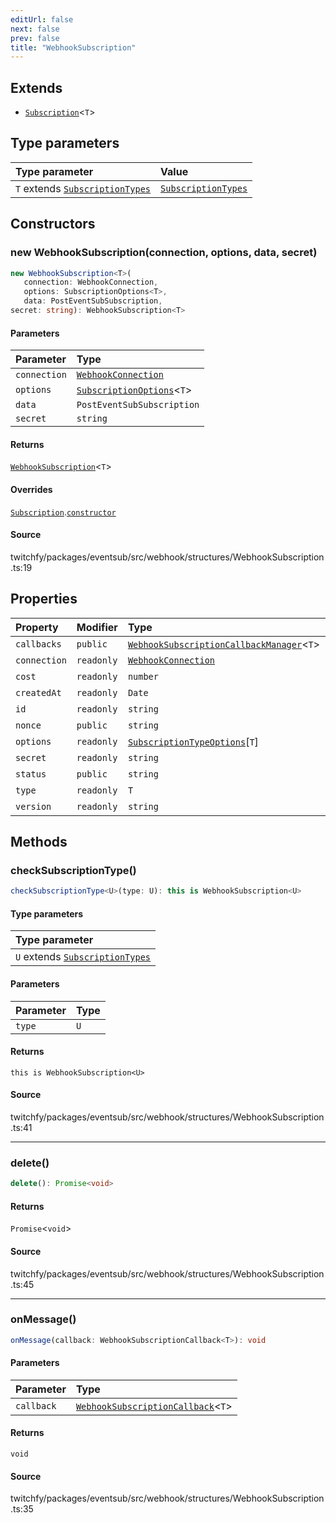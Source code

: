 ```yaml
---
editUrl: false
next: false
prev: false
title: "WebhookSubscription"
---
```


## Extends

- [`Subscription`](/api/eventsub/classes/subscription/)\<`T`\>

## Type parameters

| Type parameter | Value |
| :------ | :------ |
| `T` extends [`SubscriptionTypes`](/api/eventsub/enumerations/subscriptiontypes/) | [`SubscriptionTypes`](/api/eventsub/enumerations/subscriptiontypes/) |

## Constructors

### new WebhookSubscription(connection, options, data, secret)

```ts
new WebhookSubscription<T>(
   connection: WebhookConnection, 
   options: SubscriptionOptions<T>, 
   data: PostEventSubSubscription, 
secret: string): WebhookSubscription<T>
```

#### Parameters

| Parameter | Type |
| :------ | :------ |
| `connection` | [`WebhookConnection`](/api/eventsub/classes/webhookconnection/) |
| `options` | [`SubscriptionOptions`](/api/eventsub/type-aliases/subscriptionoptions/)\<`T`\> |
| `data` | `PostEventSubSubscription` |
| `secret` | `string` |

#### Returns

[`WebhookSubscription`](/api/eventsub/classes/webhooksubscription/)\<`T`\>

#### Overrides

[`Subscription`](/api/eventsub/classes/subscription/).[`constructor`](/api/eventsub/classes/subscription/#constructors)

#### Source

twitchfy/packages/eventsub/src/webhook/structures/WebhookSubscription.ts:19

## Properties

| Property | Modifier | Type | Inherited from |
| :------ | :------ | :------ | :------ |
| `callbacks` | `public` | [`WebhookSubscriptionCallbackManager`](/api/eventsub/classes/webhooksubscriptioncallbackmanager/)\<`T`\> | - |
| `connection` | `readonly` | [`WebhookConnection`](/api/eventsub/classes/webhookconnection/) | - |
| `cost` | `readonly` | `number` | [`Subscription`](/api/eventsub/classes/subscription/).`cost` |
| `createdAt` | `readonly` | `Date` | [`Subscription`](/api/eventsub/classes/subscription/).`createdAt` |
| `id` | `readonly` | `string` | [`Subscription`](/api/eventsub/classes/subscription/).`id` |
| `nonce` | `public` | `string` | [`Subscription`](/api/eventsub/classes/subscription/).`nonce` |
| `options` | `readonly` | [`SubscriptionTypeOptions`](/api/eventsub/interfaces/subscriptiontypeoptions/)\[`T`\] | [`Subscription`](/api/eventsub/classes/subscription/).`options` |
| `secret` | `readonly` | `string` | - |
| `status` | `public` | `string` | [`Subscription`](/api/eventsub/classes/subscription/).`status` |
| `type` | `readonly` | `T` | [`Subscription`](/api/eventsub/classes/subscription/).`type` |
| `version` | `readonly` | `string` | [`Subscription`](/api/eventsub/classes/subscription/).`version` |

## Methods

### checkSubscriptionType()

```ts
checkSubscriptionType<U>(type: U): this is WebhookSubscription<U>
```

#### Type parameters

| Type parameter |
| :------ |
| `U` extends [`SubscriptionTypes`](/api/eventsub/enumerations/subscriptiontypes/) |

#### Parameters

| Parameter | Type |
| :------ | :------ |
| `type` | `U` |

#### Returns

`this is WebhookSubscription<U>`

#### Source

twitchfy/packages/eventsub/src/webhook/structures/WebhookSubscription.ts:41

***

### delete()

```ts
delete(): Promise<void>
```

#### Returns

`Promise`\<`void`\>

#### Source

twitchfy/packages/eventsub/src/webhook/structures/WebhookSubscription.ts:45

***

### onMessage()

```ts
onMessage(callback: WebhookSubscriptionCallback<T>): void
```

#### Parameters

| Parameter | Type |
| :------ | :------ |
| `callback` | [`WebhookSubscriptionCallback`](/api/eventsub/type-aliases/webhooksubscriptioncallback/)\<`T`\> |

#### Returns

`void`

#### Source

twitchfy/packages/eventsub/src/webhook/structures/WebhookSubscription.ts:35
